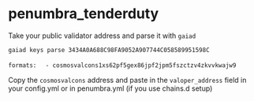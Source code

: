 # penumbra_tenderduty  

Take your public validator address and parse it with `gaiad`

`gaiad keys parse 3434A0A688C98FA9052A907744C058589951598C`  
  
`formats:  `
`- cosmosvalcons1xs62pf5gex86jpf2jpm5fszctzv4zkvvkwajw9`

Copy the `cosmosvalcons` address and paste in the `valoper_address` field in your config.yml or in penumbra.yml (if you use chains.d setup) 
